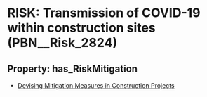 # RISK: __Transmission of COVID-19 within construction sites__ (PBN__Risk_2824)

## Property: has_RiskMitigation

* [Devising Mitigation Measures in Construction Projects](PBN__Mitigation_947)

